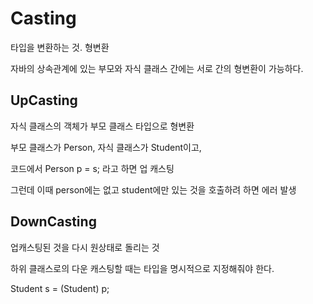 # Casting

타입을 변환하는 것. 형변환

자바의  상속관계에 있는 부모와 자식 클래스 간에는 서로 간의  형변환이 가능하다.

## UpCasting

자식 클래스의 객체가 부모 클래스 타입으로 형변환

부모 클래스가 Person, 자식 클래스가 Student이고, 

코드에서 Person p = s; 라고 하면 업 캐스팅

그런데 이때 person에는 없고 student에만 있는 것을 호출하려 하면 에러 발생

## DownCasting

업캐스팅된 것을 다시 원상태로 돌리는 것

하위 클래스로의 다운 캐스팅할 때는 타입을 명시적으로 지정해줘야 한다.

Student s = (Student) p;